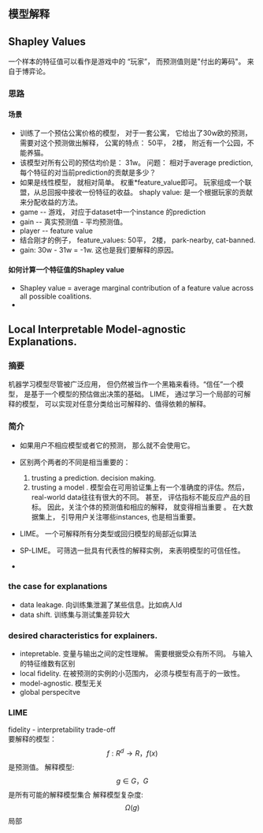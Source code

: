 ## 模型解释
## Shapley Values
 一个样本的特征值可以看作是游戏中的 “玩家”， 而预测值则是"付出的筹码"。 来自于博弈论。
### 思路
#### 场景
- 训练了一个预估公寓价格的模型， 对于一套公寓， 它给出了30w欧的预测， 需要对这个预测做出解释， 公寓的特点： 50平， 2楼， 附近有一个公园，不能养猫。
- 该模型对所有公司的预估均价是： 31w。 问题： 相对于average prediction, 每个特征的对当前prediction的贡献是多少？
- 如果是线性模型， 就相对简单。 权重*feature_value即可。  玩家组成一个联盟，从总回报中接收一份特征的收益。  shaply value: 是一个根据玩家的贡献来分配收益的方法。
- game -- 游戏， 对应于dataset中一个instance 的prediction
- gain -- 真实预测值 - 平均预测值。
- player -- feature value
- 结合刚才的例子， feature_values: 50平， 2楼， park-nearby, cat-banned.
- gain: 30w - 31w = -1w. 这也是我们要解释的原因。

#### 如何计算一个特征值的Shapley value
- Shapley value = average marginal contribution of a feature value across all possible coalitions.
- 





## Local Interpretable Model-agnostic Explanations. 
### 摘要
机器学习模型尽管被广泛应用， 但仍然被当作一个黑箱来看待。“信任”一个模型， 是基于一个模型的预估做出决策的基础。
LIME， 通过学习一个局部的可解释的模型， 可以实现对任意分类给出可解释的、值得依赖的解释。

### 简介
- 如果用户不相应模型或者它的预测， 那么就不会使用它。
- 区别两个两者的不同是相当重要的：
    1. trusting a prediction.   decision making. 
    2. trusting a model .  模型会在可用验证集上有一个准确度的评估。然后， real-world data往往有很大的不同。 甚至， 评估指标不能反应产品的目标。 因此，关注个体的预测值和相应的解释， 就变得相当重要 。 在大数据集上， 引导用户关注哪些instances, 也是相当重要。

- LIME。 一个可解释所有分类型或回归模型的局部近似算法
- SP-LIME。  可筛选一批具有代表性的解释实例， 来表明模型的可信任性。
- 

### the case for explanations
- data leakage. 向训练集泄漏了某些信息。比如病人Id
- data shift. 训练集与测试集差异较大

### desired characteristics for explainers.
- intepretable.  变量与输出之间的定性理解。 需要根据受众有所不同。 与输入的特征维数有区别
- local fidelity. 在被预测的实例的小范围内， 必须与模型有高于的一致性。
- model-agnostic.  模型无关
- global perspecitve

### LIME
fidelity - interpretability trade-off   
要解释的模型： $$f: R^d \rightarrow R， f(x) $$是预测值。 
解释模型: $$g \in G ， G$$是所有可能的解释模型集合
解释模型复杂度: $$\Omega(g)$$
局部

 